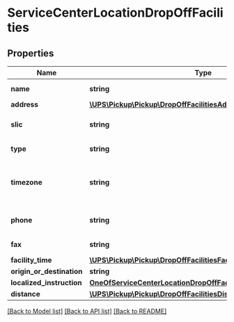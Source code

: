 # ServiceCenterLocationDropOffFacilities

## Properties
Name | Type | Description | Notes
------------ | ------------- | ------------- | -------------
**name** | **string** | Name of the Facility. | 
**address** | [**\UPS\Pickup\Pickup\DropOffFacilitiesAddress**](DropOffFacilitiesAddress.md) |  | 
**slic** | **string** | SLIC code for the UPS Drop off facility. | 
**type** | **string** | FRT for Freight or PKG for Package | 
**timezone** | **string** | Facility�s Timezone Format: America/New_York Asia/Hong_Kong Europe/London | 
**phone** | **string** | Phone Number of the Drop off Facility | 
**fax** | **string** | Drop off Facilities Fax Number | 
**facility_time** | [**\UPS\Pickup\Pickup\DropOffFacilitiesFacilityTime**](DropOffFacilitiesFacilityTime.md) |  | [optional] 
**origin_or_destination** | **string** | Type of Facility. | 
**localized_instruction** | [**OneOfServiceCenterLocationDropOffFacilitiesLocalizedInstruction**](OneOfServiceCenterLocationDropOffFacilitiesLocalizedInstruction.md) |  | [optional] 
**distance** | [**\UPS\Pickup\Pickup\DropOffFacilitiesDistance**](DropOffFacilitiesDistance.md) |  | [optional] 

[[Back to Model list]](../../README.md#documentation-for-models) [[Back to API list]](../../README.md#documentation-for-api-endpoints) [[Back to README]](../../README.md)

